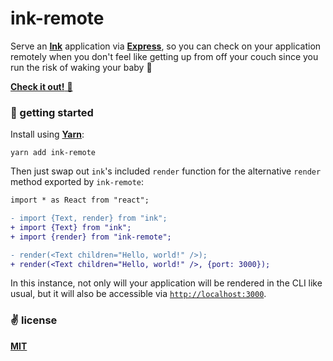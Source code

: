# ink-remote
Serve an [__Ink__](https://github.com/vadimdemedes/ink) application via [__Express__](https://github.com/expressjs/express), so you can check on your application remotely when you don't feel like getting up from off your couch since you run the risk of waking your baby 👶

[__Check it out!__ 👀](https://twitter.com/cawfree/status/1559674440430063616)

### 🚀 getting started

Install using [__Yarn__](https://yarnpkg.com/):

```shell
yarn add ink-remote
```

Then just swap out `ink`'s included `render` function for the alternative `render` method exported by `ink-remote`:

```diff
import * as React from "react";

- import {Text, render} from "ink";
+ import {Text} from "ink";
+ import {render} from "ink-remote";

- render(<Text children="Hello, world!" />);
+ render(<Text children="Hello, world!" />, {port: 3000});
```

In this instance, not only will your application will be rendered in the CLI like usual, but it will also be accessible via [`http://localhost:3000`](http://localhost:3000`).

### ✌️ license
[__MIT__](./LICENSE)
